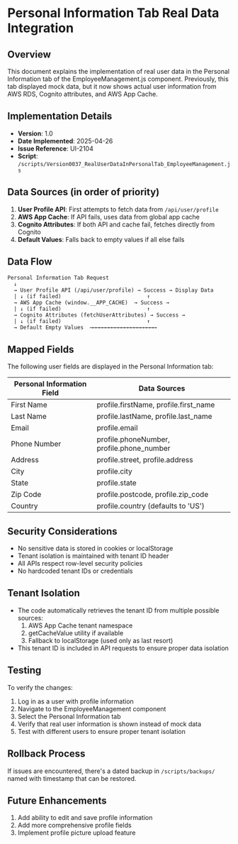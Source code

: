 # Personal Information Tab Real Data Integration

## Overview
This document explains the implementation of real user data in the Personal Information tab of the EmployeeManagement.js component. Previously, this tab displayed mock data, but it now shows actual user information from AWS RDS, Cognito attributes, and AWS App Cache.

## Implementation Details
- **Version**: 1.0
- **Date Implemented**: 2025-04-26
- **Issue Reference**: UI-2104
- **Script**: `/scripts/Version0037_RealUserDataInPersonalTab_EmployeeManagement.js`

## Data Sources (in order of priority)
1. **User Profile API**: First attempts to fetch data from `/api/user/profile`
2. **AWS App Cache**: If API fails, uses data from global app cache 
3. **Cognito Attributes**: If both API and cache fail, fetches directly from Cognito
4. **Default Values**: Falls back to empty values if all else fails

## Data Flow
```
Personal Information Tab Request
  ↓
  → User Profile API (/api/user/profile) → Success → Display Data
  | ↓ (if failed)                           ↑
  → AWS App Cache (window.__APP_CACHE)  → Success →
  | ↓ (if failed)                           ↑
  → Cognito Attributes (fetchUserAttributes) → Success →
  | ↓ (if failed)                           ↑
  → Default Empty Values  ⟶⟶⟶⟶⟶⟶⟶⟶⟶⟶⟶⟶⟶⟶⟶⟶⟶⟶⟶⟶⟶
```

## Mapped Fields
The following user fields are displayed in the Personal Information tab:

| Personal Information Field | Data Sources |
|---------------------------|--------------|
| First Name | profile.firstName, profile.first_name |
| Last Name | profile.lastName, profile.last_name |
| Email | profile.email |
| Phone Number | profile.phoneNumber, profile.phone_number |
| Address | profile.street, profile.address |
| City | profile.city |
| State | profile.state |
| Zip Code | profile.postcode, profile.zip_code |
| Country | profile.country (defaults to 'US') |

## Security Considerations
- No sensitive data is stored in cookies or localStorage
- Tenant isolation is maintained with tenant ID header
- All APIs respect row-level security policies
- No hardcoded tenant IDs or credentials

## Tenant Isolation
- The code automatically retrieves the tenant ID from multiple possible sources:
  1. AWS App Cache tenant namespace
  2. getCacheValue utility if available
  3. Fallback to localStorage (used only as last resort)
- This tenant ID is included in API requests to ensure proper data isolation

## Testing
To verify the changes:
1. Log in as a user with profile information
2. Navigate to the EmployeeManagement component
3. Select the Personal Information tab
4. Verify that real user information is shown instead of mock data
5. Test with different users to ensure proper tenant isolation

## Rollback Process
If issues are encountered, there's a dated backup in `/scripts/backups/` named with timestamp that can be restored.

## Future Enhancements
1. Add ability to edit and save profile information
2. Add more comprehensive profile fields
3. Implement profile picture upload feature 
